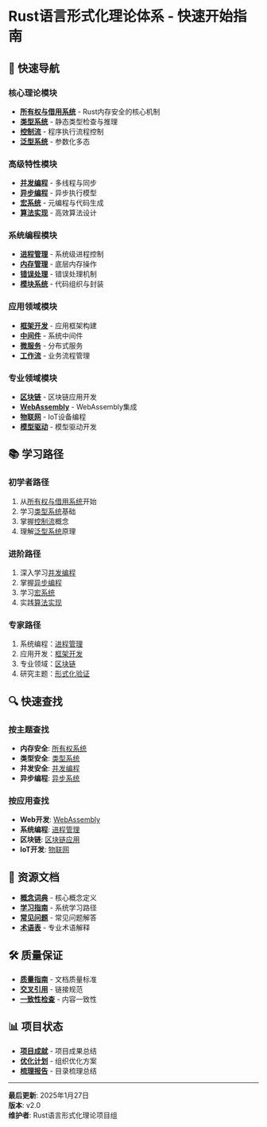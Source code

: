 # Rust语言形式化理论体系 - 快速开始指南

## 🚀 快速导航

### 核心理论模块

- **[所有权与借用系统](../core/01_ownership_borrowing/00_index.md)** - Rust内存安全的核心机制
- **[类型系统](../core/02_type_system/00_index.md)** - 静态类型检查与推理
- **[控制流](../core/03_control_flow/00_index.md)** - 程序执行流程控制
- **[泛型系统](../core/04_generics/00_index.md)** - 参数化多态

### 高级特性模块

- **[并发编程](../advanced/05_concurrency/00_index.md)** - 多线程与同步
- **[异步编程](../advanced/06_async_await/00_index.md)** - 异步执行模型
- **[宏系统](../advanced/07_macro_system/00_index.md)** - 元编程与代码生成
- **[算法实现](../advanced/08_algorithms/00_index.md)** - 高效算法设计

### 系统编程模块

- **[进程管理](../system/09_process_management/00_index.md)** - 系统级进程控制
- **[内存管理](../system/10_memory_management/00_index.md)** - 底层内存操作
- **[错误处理](../system/11_error_handling/00_index.md)** - 错误处理机制
- **[模块系统](../system/12_modules/00_index.md)** - 代码组织与封装

### 应用领域模块

- **[框架开发](../applications/13_frameworks/00_index.md)** - 应用框架构建
- **[中间件](../applications/14_middlewares/00_index.md)** - 系统中间件
- **[微服务](../applications/15_microservices/00_index.md)** - 分布式服务
- **[工作流](../applications/16_workflow/00_index.md)** - 业务流程管理

### 专业领域模块

- **[区块链](../domains/17_blockchain/00_index.md)** - 区块链应用开发
- **[WebAssembly](../domains/18_webassembly/00_index.md)** - WebAssembly集成
- **[物联网](../domains/19_iot/00_index.md)** - IoT设备编程
- **[模型驱动](../domains/20_model/00_index.md)** - 模型驱动开发

## 📚 学习路径

### 初学者路径

1. 从[所有权与借用系统](../core/01_ownership_borrowing/00_index.md)开始
2. 学习[类型系统](../core/02_type_system/00_index.md)基础
3. 掌握[控制流](../core/03_control_flow/00_index.md)概念
4. 理解[泛型系统](../core/04_generics/00_index.md)原理

### 进阶路径

1. 深入学习[并发编程](../advanced/05_concurrency/00_index.md)
2. 掌握[异步编程](../advanced/06_async_await/00_index.md)
3. 学习[宏系统](../advanced/07_macro_system/00_index.md)
4. 实践[算法实现](../advanced/08_algorithms/00_index.md)

### 专家路径

1. 系统编程：[进程管理](../system/09_process_management/00_index.md)
2. 应用开发：[框架开发](../applications/13_frameworks/00_index.md)
3. 专业领域：[区块链](../domains/17_blockchain/00_index.md)
4. 研究主题：[形式化验证](../verification/29_formal_verification/00_index.md)

## 🔍 快速查找

### 按主题查找

- **内存安全**: [所有权系统](../core/01_ownership_borrowing/00_index.md)
- **类型安全**: [类型系统](../core/02_type_system/00_index.md)
- **并发安全**: [并发编程](../advanced/05_concurrency/00_index.md)
- **异步编程**: [异步系统](../advanced/06_async_await/00_index.md)

### 按应用查找

- **Web开发**: [WebAssembly](../domains/18_webassembly/00_index.md)
- **系统编程**: [进程管理](../system/09_process_management/00_index.md)
- **区块链**: [区块链应用](../domains/17_blockchain/00_index.md)
- **IoT开发**: [物联网](../domains/19_iot/00_index.md)

## 📖 资源文档

- **[概念词典](../resources/CONCEPT_DICTIONARY.md)** - 核心概念定义
- **[学习指南](../resources/LEARNING_GUIDE.md)** - 系统学习路径
- **[常见问题](../resources/FAQ.md)** - 常见问题解答
- **[术语表](../resources/GLOSSARY.md)** - 专业术语解释

## 🛠️ 质量保证

- **[质量指南](../quality/QUALITY_GUIDE.md)** - 文档质量标准
- **[交叉引用](../quality/CROSS_REFERENCE.md)** - 链接规范
- **[一致性检查](../quality/CONSISTENCY_CHECK.md)** - 内容一致性

## 📊 项目状态

- **[项目成就](../PROJECT_ACHIEVEMENTS.md)** - 项目成果总结
- **[优化计划](../ORGANIZATION_OPTIMIZATION_PLAN.md)** - 组织优化方案
- **[梳理报告](../LANGUAGE_DIRECTORY_SORTING_FINAL_REPORT.md)** - 目录梳理总结

---

**最后更新**: 2025年1月27日  
**版本**: v2.0  
**维护者**: Rust语言形式化理论项目组
